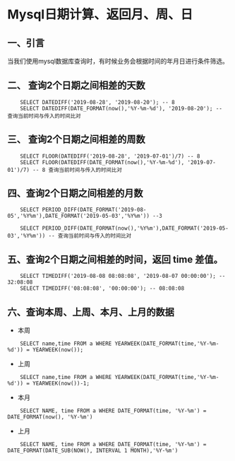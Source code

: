 # Mysql日期计算、返回月、周、日
## 一、引言
当我们使用mysql数据库查询时，有时候业务会根据时间的年月日进行条件筛选。  
## 二、 查询2个日期之间相差的天数
```mysql
    SELECT DATEDIFF('2019-08-28', '2019-08-20'); -- 8
    SELECT DATEDIFF(DATE_FORMAT(now(),'%Y-%m-%d'), '2019-08-20'); -- 查询当前时间与传入的时间比对
```  

## 三、 查询2个日期之间相差的周数
```mysql
    SELECT FLOOR(DATEDIFF('2019-08-28', '2019-07-01')/7) -- 8
    SELECT FLOOR(DATEDIFF(DATE_FORMAT(now(),'%Y-%m-%d'), '2019-07-01')/7) -- 8 查询当前时间与传入的时间比对
```    
## 四、查询2个日期之间相差的月数
```mysql
    SELECT PERIOD_DIFF(DATE_FORMAT('2019-08-05','%Y%m'),DATE_FORMAT('2019-05-03','%Y%m')) --3
    
    SELECT PERIOD_DIFF(DATE_FORMAT(now(),'%Y%m'),DATE_FORMAT('2019-05-03','%Y%m')) -- 查询当前时间与传入的时间比对
``` 

## 五、查询2个日期之间相差的时间，返回 time 差值。 
```mysql
    SELECT TIMEDIFF('2019-08-08 08:08:08', '2019-08-07 00:00:00'); -- 32:08:08  
    SELECT TIMEDIFF('08:08:08', '00:00:00'); -- 08:08:08 
``` 
## 六、查询本周、上周、本月、上月的数据 
* 本周
```mysql
    SELECT name,time FROM a WHERE YEARWEEK(DATE_FORMAT(time,'%Y-%m-%d')) = YEARWEEK(now());
``` 
* 上周
```mysql
    SELECT name,time FROM a WHERE YEARWEEK(DATE_FORMAT(time,'%Y-%m-%d')) = YEARWEEK(now())-1;
``` 
* 本月
```mysql
    SELECT NAME, time FROM a WHERE DATE_FORMAT(time, '%Y-%m') = DATE_FORMAT(now(), '%Y-%m')
``` 
* 上月
```mysql
    SELECT NAME, time FROM a WHERE DATE_FORMAT(time, '%Y-%m') = DATE_FORMAT(DATE_SUB(NOW(), INTERVAL 1 MONTH),'%Y-%m')
``` 